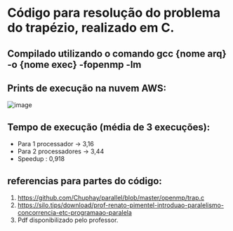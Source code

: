 # Código para resolução do problema do trapézio, realizado em C.

## Compilado utilizando o comando gcc {nome arq} -o {nome exec} -fopenmp -lm
## Prints de execução na nuvem AWS: 
![image](https://user-images.githubusercontent.com/127933971/234531073-24658729-a359-409c-bdd5-7c29066f22af.png)

## Tempo de execução (média de 3 execuções): 
- Para 1 processador -> 3,16
- Para 2 processadores -> 3,44
- Speedup : 0,918

## referencias para partes do código:
1) https://github.com/Chuphay/parallel/blob/master/openmp/trap.c
2) https://silo.tips/download/prof-renato-pimentel-introduao-paralelismo-concorrencia-etc-programaao-paralela
3) Pdf disponibilizado pelo professor.
